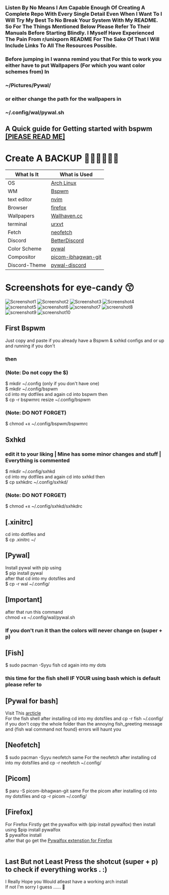 ### Listen By No Means I Am Capable Enough Of Creating A Complete Repo With Every Single Detail Even When I Want To I Will Try My Best To No Break Your System With My README. So For The Things Mentioned Below Please Refer To Their Manuals Before Starting Blindly. I Myself Have Experienced The Pain From r/unixporn README For The Sake Of That I Will Include Links To All The Resources Possible.
### Before jumping in I wanna remind you that For this to work you either have to put Wallpapers (For which you want color schemes from) In   <br />
### ~/Pictures/Pywal/ 
### or either change the path for the wallpapers in <br /> 
### ~/.config/wal/pywal.sh

## A Quick guide for Getting started with bspwm [[PlEASE READ ME]](https://www.instructables.com/Bspwm-Installation-and-Configuration/)
# Create A BACKUP 🙏🙏🙏🙏🙏🙏

| What Is It    | What is Used |
| ------------- | ------------- |
| OS | [Arch Linux](https://archlinux.org/) |
| WM  | [Bspwm](https://github.com/baskerville/bspwm.git)  |
| text editor  | [nvim](https://neovim.io/)  |
| Browser   | [firefox](https://www.mozilla.org/en-US/firefox/new/)  |
| Wallpapers   | [Wallhaven.cc](https://wallhaven.cc/)  |
| terminal   | [urxvt](https://wiki.archlinux.org/title/rxvt-unicode) |
| Fetch  | [neofetch](https://github.com/dylanaraps/neofetch.git)  |
| Discord   | [BetterDiscord](https://github.com/BetterDiscord/BetterDiscord.git)   |
| Color Scheme   | [pywal](https://github.com/dylanaraps/pywal)  |
| Compositor | [picom-ibhagwan-git](https://github.com/ibhagwan/picom-ibhagwan-git.git) |
| Discord-Theme | [pywal-discord](https://github.com/FilipLitwora/pywal-discord)

# Screenshots for eye-candy 😙
![Screenshot1](https://user-images.githubusercontent.com/108634945/184496564-e45bb1cf-40bb-4178-bbc7-3163bdda3d36.png)
![Screenshot2](https://user-images.githubusercontent.com/108634945/184496575-b99a505c-df28-42d7-93a7-2c7e8dd2fc37.png)
![Screenshot3](https://user-images.githubusercontent.com/108634945/184496577-e247fdc1-5770-4f66-a9e6-f268e7f3cc2b.png)
![Screenshot4](https://user-images.githubusercontent.com/108634945/184497440-1c60b8fb-9086-4fa3-bde8-b7964e9db68b.png)
![screenshot5](https://user-images.githubusercontent.com/108634945/184497499-8652182c-d5a2-48d0-a8e9-73e7882921a6.png)
![screenshot6](https://user-images.githubusercontent.com/108634945/184497378-b53a66d7-6e3a-40d5-b35a-220dea770972.png)
![screenshot7](https://user-images.githubusercontent.com/108634945/184497381-ec8dd108-99bc-442c-9e11-849496191bb8.png)
![screenshot8](https://user-images.githubusercontent.com/108634945/184497384-0f8b9250-b161-48a7-86e0-755889069da1.png)
![screenshot9](https://user-images.githubusercontent.com/108634945/184497386-0ae9e802-98e7-48aa-9811-e59d8c87cfa1.png)
![screenshot10](https://user-images.githubusercontent.com/108634945/184497387-641cf497-38a8-4a2a-8839-abc6a645cecd.png)

## First Bspwm <br />
Just copy and paste if you already have a Bspwm & sxhkd configs and or up and running if you don't <br />
### then <br />
### (Note: Do not copy the $) <br />
$ mkdir ~/.config (only if you don't have one) <br />
$ mkdir ~/.config/bspwm <br />
cd into my dotfiles and again cd into bspwm then <br />
$ cp -r  bspwmrc resize ~/.config/bspwm <br />
### (Note: DO NOT FORGET) <br />
$ chmod +x ~/.config/bspwm/bspwmrc <br />
##  Sxhkd  <br />
### edit it to your liking | Mine has some minor changes and stuff | Everything is commented <br />
$ mkdir ~/.config/sxhkd <br />
cd into my dotfiles and again cd into sxhkd then <br />
$ cp sxhkdrc ~/.config/sxhkd/ <br />
### (Note: DO NOT FORGET) <br />
$ chmod +x ~/.config/sxhkd/sxhkdrc <br />
## [.xinitrc] <br />
cd into dotfiles and <br />
$ cp .xinitrc ~/ <br />
## [Pywal] <br />
Install pywal with pip using  <br />
$ pip install pywal  <br />
after that cd into my dotsfiles and <br />
$ cp -r wal ~/.config/ <br />
## [Important] <br />
after that run this command <br />
chmod +x ~/.config/wal/pywal.sh <br />
### If you don't run it than the colors will never change on (super + p) <br />
## [Fish] <br />
$ sudo pacman -Syyu fish
cd again into my dots <br />
### this time for the fish shell IF YOUR using bash which is default please refer to <br />
## [Pywal for bash] <br />
Visit This [arcticle](https://itsfoss.com/pywal/) <br />
For the fish shell after installing cd into my dotsfiles and cp -r fish ~/.config/ <br />
if you don't copy the whole folder than the annoying fish_greeting message and {fish wal command not found} errors will haunt you <br />
## [Neofetch] <br />
$ sudo pacman -Syyu neofetch
same For the neofetch after installing cd into my dotsfiles and cp -r neofetch ~/.config/ <br />
## [Picom] <br />
$ paru -S picom-ibhagwan-git
same For the picom after installing cd into my dotsfiles and cp -r picom  ~/.config/ <br />
## [Firefox] <br />
For Firefox Firstly get the pywalfox with (pip install pywalfox) then install using
$pip install pywalfox <br />
$ pywalfox install <br />
after that go get the [Pywalfox extenstion for Firefox](https://addons.mozilla.org/en-US/firefox/addon/pywalfox/) <br />
<br />
## Last But not Least Press the shotcut (super + p) to check if everything works . :) <br />


I Really Hope you Would atleast have a working arch install <br />
If not I'm sorry I guess ...... 🙇
